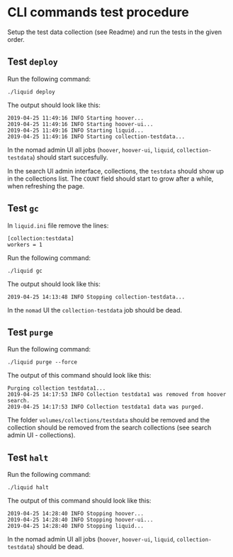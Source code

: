 # CLI commands test procedure

Setup the test data collection (see Readme) and run the tests in the given order.

## Test `deploy`

Run the following command:
```shell
./liquid deploy
```

The output should look like this:
```
2019-04-25 11:49:16 INFO Starting hoover...
2019-04-25 11:49:16 INFO Starting hoover-ui...
2019-04-25 11:49:16 INFO Starting liquid...
2019-04-25 11:49:16 INFO Starting collection-testdata...
```

In the nomad admin UI all jobs (`hoover`, `hoover-ui`, `liquid`, `collection-testdata`) should start succesfully.

In the search UI admin interface, collections, the `testdata` should show up in the collections list. The `COUNT` field should start to grow after a while, when refreshing the page.

## Test `gc`

In `liquid.ini` file remove the lines:
```
[collection:testdata]
workers = 1
```

Run the following command:
```shell
./liquid gc
```

The output should look like this:
```
2019-04-25 14:13:48 INFO Stopping collection-testdata...
```

In the `nomad` UI the `collection-testdata` job should be dead.

## Test `purge`

Run the following command:
```shell
./liquid purge --force
```

The output of this command should look like this:
```
Purging collection testdata1...
2019-04-25 14:17:53 INFO Collection testdata1 was removed from hoover search.
2019-04-25 14:17:53 INFO Collection testdata1 data was purged.
```

The folder `volumes/collections/testdata` should be removed and the collection should be removed from the search collections (see search admin UI - collections).

## Test `halt`

Run the following command:
```shell
./liquid halt
```

The output of this command should look like this:
```
2019-04-25 14:28:40 INFO Stopping hoover...
2019-04-25 14:28:40 INFO Stopping hoover-ui...
2019-04-25 14:28:40 INFO Stopping liquid...
```

In the nomad admin UI all jobs (`hoover`, `hoover-ui`, `liquid`, `collection-testdata`) should be dead.
